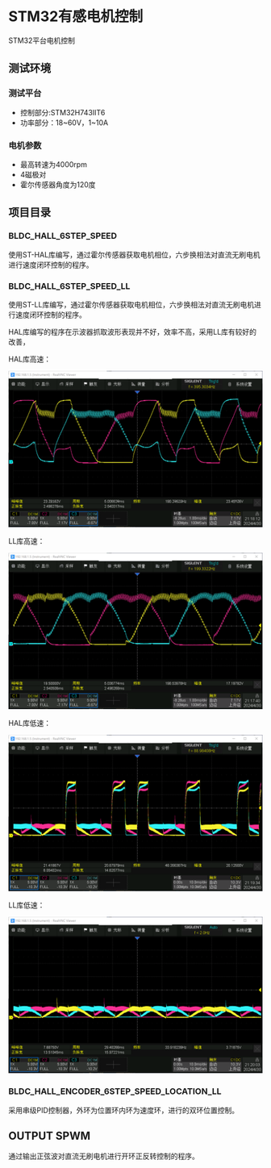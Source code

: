 # STM32有感电机控制

STM32平台电机控制

## 测试环境

### 测试平台

* 控制部分:STM32H743IIT6
* 功率部分：18\~60V，1\~10A

### 电机参数

* 最高转速为4000rpm
* 4磁极对
* 霍尔传感器角度为120度

## 项目目录

### BLDC_HALL_6STEP_SPEED

使用ST-HAL库编写，通过霍尔传感器获取电机相位，六步换相法对直流无刷电机进行速度闭环控制的程序。

### BLDC_HALL_6STEP_SPEED_LL

使用ST-LL库编写，通过霍尔传感器获取电机相位，六步换相法对直流无刷电机进行速度闭环控制的程序。

HAL库编写的程序在示波器抓取波形表现并不好，效率不高，采用LL库有较好的改善，

HAL库高速：

![HHAL](./!image/HHAL.png)

LL库高速：

![HLL](./!image/HLL.png)

HAL库低速：

![lHAL](./!image/LHAL.png)

LL库低速：

![LLL](./!image/LLL.png)

### BLDC_HALL_ENCODER_6STEP_SPEED_LOCATION_LL

采用串级PID控制器，外环为位置环内环为速度环，进行的双环位置控制。

## OUTPUT SPWM

通过输出正弦波对直流无刷电机进行开环正反转控制的程序。
